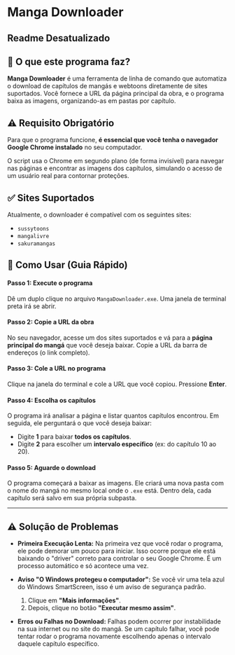 # Manga Downloader

## Readme Desatualizado

## 📖 O que este programa faz?

**Manga Downloader** é uma ferramenta de linha de comando que automatiza o download de capítulos de mangás e webtoons diretamente de sites suportados. Você fornece a URL da página principal da obra, e o programa baixa as imagens, organizando-as em pastas por capítulo.

## ⚠️ Requisito Obrigatório

Para que o programa funcione, **é essencial que você tenha o navegador Google Chrome instalado** no seu computador.

O script usa o Chrome em segundo plano (de forma invisível) para navegar nas páginas e encontrar as imagens dos capítulos, simulando o acesso de um usuário real para contornar proteções.

## ✅ Sites Suportados

Atualmente, o downloader é compatível com os seguintes sites:
* `sussytoons`
* `mangalivre`
* `sakuramangas`

## 🚀 Como Usar (Guia Rápido)

#### Passo 1: Execute o programa
Dê um duplo clique no arquivo `MangaDownloader.exe`. Uma janela de terminal preta irá se abrir.

#### Passo 2: Copie a URL da obra
No seu navegador, acesse um dos sites suportados e vá para a **página principal do mangá** que você deseja baixar. Copie a URL da barra de endereços (o link completo).

#### Passo 3: Cole a URL no programa
Clique na janela do terminal e cole a URL que você copiou. Pressione **Enter**.

#### Passo 4: Escolha os capítulos
O programa irá analisar a página e listar quantos capítulos encontrou. Em seguida, ele perguntará o que você deseja baixar:
* Digite **1** para baixar **todos os capítulos**.
* Digite **2** para escolher um **intervalo específico** (ex: do capítulo 10 ao 20).

#### Passo 5: Aguarde o download
O programa começará a baixar as imagens. Ele criará uma nova pasta com o nome do mangá no mesmo local onde o `.exe` está. Dentro dela, cada capítulo será salvo em sua própria subpasta.

---

## ⚠️ Solução de Problemas

* **Primeira Execução Lenta:** Na primeira vez que você rodar o programa, ele pode demorar um pouco para iniciar. Isso ocorre porque ele está baixando o "driver" correto para controlar o seu Google Chrome. É um processo automático e só acontece uma vez.

* **Aviso "O Windows protegeu o computador":** Se você vir uma tela azul do Windows SmartScreen, isso é um aviso de segurança padrão.
    1.  Clique em **"Mais informações"**.
    2.  Depois, clique no botão **"Executar mesmo assim"**.

* **Erros ou Falhas no Download:** Falhas podem ocorrer por instabilidade na sua internet ou no site do mangá. Se um capítulo falhar, você pode tentar rodar o programa novamente escolhendo apenas o intervalo daquele capítulo específico.

